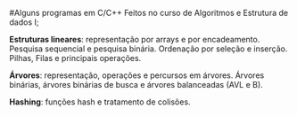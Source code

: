 #Alguns programas em C/C++ Feitos no curso de Algoritmos e Estrutura de dados I; 

**Estruturas lineares**: representação por arrays e por encadeamento.
Pesquisa sequencial e pesquisa binária.
Ordenação por seleção e inserção.
Pilhas, Filas e principais operações.

**Árvores**: representação, operações e percursos em árvores.
Árvores binárias, árvores binárias de busca e árvores balanceadas (AVL e B).

**Hashing**: funções hash e tratamento de colisões.
